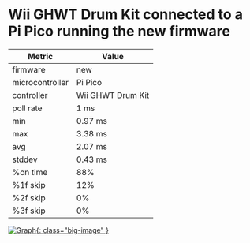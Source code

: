 # Wii GHWT Drum Kit connected to a Pi Pico running the new firmware

| Metric          | Value             |
| --------------- | ----------------- |
| firmware        | new               |
| microcontroller | Pi Pico           |
| controller      | Wii GHWT Drum Kit |
| poll rate       | 1 ms              |
| min             | 0.97 ms           |
| max             | 3.38 ms           |
| avg             | 2.07 ms           |
| stddev          | 0.43 ms           |
| %on time        | 88%               |
| %1f skip        | 12%               |
| %2f skip        | 0%                |
| %3f skip        | 0%                |

[![Graph](../../assets/images/results/santroller_wt_drums.png){: class="big-image" }](../../assets/images/results/santroller_wt_drums.png)
